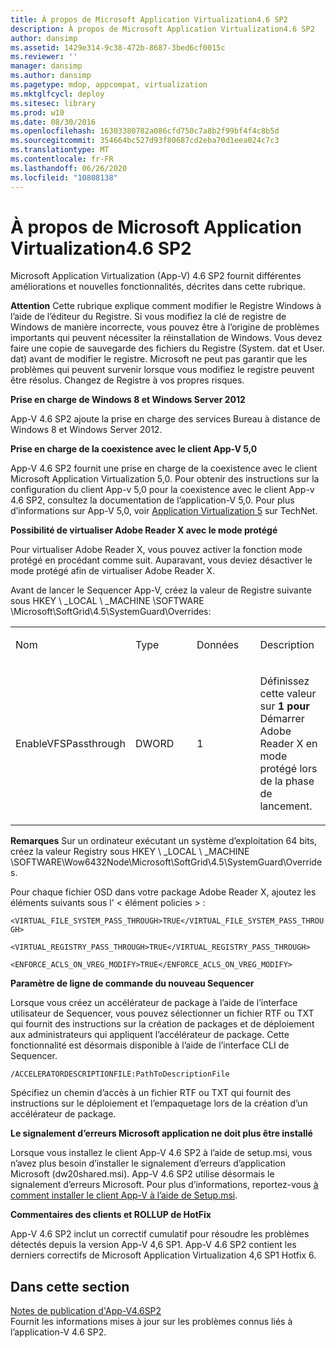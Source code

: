 ```yaml
---
title: À propos de Microsoft Application Virtualization4.6 SP2
description: À propos de Microsoft Application Virtualization4.6 SP2
author: dansimp
ms.assetid: 1429e314-9c38-472b-8687-3bed6cf0015c
ms.reviewer: ''
manager: dansimp
ms.author: dansimp
ms.pagetype: mdop, appcompat, virtualization
ms.mktglfcycl: deploy
ms.sitesec: library
ms.prod: w10
ms.date: 08/30/2016
ms.openlocfilehash: 16303380782a086cfd750c7a8b2f99bf4f4c8b5d
ms.sourcegitcommit: 354664bc527d93f80687cd2eba70d1eea024c7c3
ms.translationtype: MT
ms.contentlocale: fr-FR
ms.lasthandoff: 06/26/2020
ms.locfileid: "10808138"
---
```

# À propos de Microsoft Application Virtualization4.6 SP2


Microsoft Application Virtualization (App-V) 4.6 SP2 fournit différentes améliorations et nouvelles fonctionnalités, décrites dans cette rubrique.

**Attention**  Cette rubrique explique comment modifier le Registre Windows à l’aide de l’éditeur du Registre. Si vous modifiez la clé de registre de Windows de manière incorrecte, vous pouvez être à l’origine de problèmes importants qui peuvent nécessiter la réinstallation de Windows. Vous devez faire une copie de sauvegarde des fichiers du Registre (System. dat et User. dat) avant de modifier le registre. Microsoft ne peut pas garantir que les problèmes qui peuvent survenir lorsque vous modifiez le registre peuvent être résolus. Changez de Registre à vos propres risques.

 

**Prise en charge de Windows 8 et Windows Server 2012**

App-V 4.6 SP2 ajoute la prise en charge des services Bureau à distance de Windows 8 et Windows Server 2012.

**Prise en charge de la coexistence avec le client App-V 5,0**

App-V 4.6 SP2 fournit une prise en charge de la coexistence avec le client Microsoft Application Virtualization 5,0. Pour obtenir des instructions sur la configuration du client App-v 5,0 pour la coexistence avec le client App-v 4.6 SP2, consultez la documentation de l’application-V 5,0. Pour plus d’informations sur App-V 5,0, voir [Application Virtualization 5](https://go.microsoft.com/fwlink/?LinkId=267599) sur TechNet.

**Possibilité de virtualiser Adobe Reader X avec le mode protégé**

Pour virtualiser Adobe Reader X, vous pouvez activer la fonction mode protégé en procédant comme suit. Auparavant, vous deviez désactiver le mode protégé afin de virtualiser Adobe Reader X.

Avant de lancer le Sequencer App-V, créez la valeur de Registre suivante sous HKEY \ _LOCAL \ _MACHINE \\SOFTWARE \\Microsoft\\SoftGrid\\4.5\\SystemGuard\\Overrides:

<table>
<colgroup>
<col width="25%" />
<col width="25%" />
<col width="25%" />
<col width="25%" />
</colgroup>
<tbody>
<tr class="odd">
<td align="left"><p>Nom</p></td>
<td align="left"><p>Type</p></td>
<td align="left"><p>Données</p></td>
<td align="left"><p>Description</p></td>
</tr>
<tr class="even">
<td align="left"><p>EnableVFSPassthrough</p></td>
<td align="left"><p>DWORD</p></td>
<td align="left"><p>1</p></td>
<td align="left"><p>Définissez cette valeur sur <strong> 1 pour </strong> Démarrer Adobe Reader X en mode protégé lors de la phase de lancement.</p></td>
</tr>
</tbody>
</table>

 

**Remarques**  Sur un ordinateur exécutant un système d’exploitation 64 bits, créez la valeur Registry sous HKEY \ _LOCAL \ _MACHINE \\SOFTWARE\\Wow6432Node\\Microsoft\\SoftGrid\\4.5\\SystemGuard\\Overrides.

 

Pour chaque fichier OSD dans votre package Adobe Reader X, ajoutez les éléments suivants sous l' &lt; élément policies &gt; :

`<VIRTUAL_FILE_SYSTEM_PASS_THROUGH>TRUE</VIRTUAL_FILE_SYSTEM_PASS_THROUGH>`

`<VIRTUAL_REGISTRY_PASS_THROUGH>TRUE</VIRTUAL_REGISTRY_PASS_THROUGH>`

`<ENFORCE_ACLS_ON_VREG_MODIFY>TRUE</ENFORCE_ACLS_ON_VREG_MODIFY>`

**Paramètre de ligne de commande du nouveau Sequencer**

Lorsque vous créez un accélérateur de package à l’aide de l’interface utilisateur de Sequencer, vous pouvez sélectionner un fichier RTF ou TXT qui fournit des instructions sur la création de packages et de déploiement aux administrateurs qui appliquent l’accélérateur de package. Cette fonctionnalité est désormais disponible à l’aide de l’interface CLI de Sequencer.

`/ACCELERATORDESCRIPTIONFILE:PathToDescriptionFile`

Spécifiez un chemin d’accès à un fichier RTF ou TXT qui fournit des instructions sur le déploiement et l’empaquetage lors de la création d’un accélérateur de package.

**Le signalement d’erreurs Microsoft application ne doit plus être installé**

Lorsque vous installez le client App-V 4.6 SP2 à l’aide de setup.msi, vous n’avez plus besoin d’installer le signalement d’erreurs d’application Microsoft (dw20shared.msi). App-V 4.6 SP2 utilise désormais le signalement d’erreurs Microsoft. Pour plus d’informations, reportez-vous [à comment installer le client App-V à l’aide de Setup.msi](https://go.microsoft.com/fwlink/?LinkId=267237).

**Commentaires des clients et ROLLUP de HotFix**

App-V 4.6 SP2 inclut un correctif cumulatif pour résoudre les problèmes détectés depuis la version App-V 4,6 SP1. App-V 4.6 SP2 contient les derniers correctifs de Microsoft Application Virtualization 4,6 SP1 Hotfix 6.

## Dans cette section


<a href="" id="app-v-4-6-sp2-release-notes"></a>[Notes de publication d'App-V4.6SP2](https://go.microsoft.com/fwlink/?LinkId=267600)  
Fournit les informations mises à jour sur les problèmes connus liés à l’application-V 4.6 SP2.

 

 





